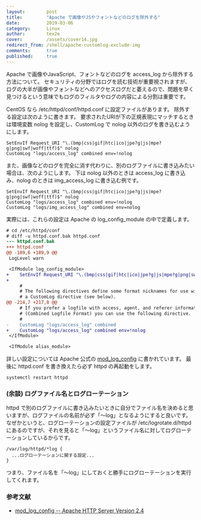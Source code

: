 ```yaml
---
layout:        post
title:         "Apache で画像やJSやフォントなどのログを除外する"
date:          2019-03-06
category:      Linux
author:        tex2e
cover:         /assets/cover14.jpg
redirect_from: /shell/apache-customlog-exclude-img
comments:      true
published:     true
---
```


Apache で画像やJavaScript、フォントなどのログを access_log から除外する方法について。
セキュリティの分野ではログを読む技術が重要視されますが、ログの大半が画像やフォントなどへのアクセスログだと萎えるので、問題を早く見つけるという意味でもログのフィルタやログの内容による分割は重要です。

CentOS なら /etc/httpd/conf/httpd.conf に設定ファイルがあります。
除外する設定は次のように書きます。
要求されたURIが下の正規表現にマッチするときは環境変数 nolog を設定し、CustomLog で nolog 以外のログを書き込むようにします。

```httpdconf
SetEnvIf Request_URI "\.(bmp|css|gif|htc|ico|jpe?g|js|mpe?g|png|swf|woff|ttf)$" nolog
CustomLog "logs/access_log" combined env=!nolog
```

また、画像などのログを完全に消す代わりに、別のログファイルに書き込みたい場合は、次のようにします。
下は nolog 以外のときは access_log に書き込み、nolog のときは img_access_log に書き込む例です。

```httpdconf
SetEnvIf Request_URI "\.(bmp|css|gif|htc|ico|jpe?g|js|mpe?g|png|swf|woff|ttf)$" nolog
CustomLog "logs/access_log" combined env=!nolog
CustomLog "logs/img_access_log" combined env=nolog
```

実際には、これらの設定は Apache の log_config_module の中で定義します。

```diff
# cd /etc/httpd/conf
# diff -u httpd.conf.bak httpd.conf
--- httpd.conf.bak
+++ httpd.conf
@@ -189,6 +189,9 @@
 LogLevel warn

 <IfModule log_config_module>
+    SetEnvIf Request_URI "\.(bmp|css|gif|htc|ico|jpe?g|js|mpe?g|png|swf|woff|ttf)$" nolog
+
     #
     # The following directives define some format nicknames for use with
     # a CustomLog directive (see below).
@@ -214,7 +217,8 @@
     # If you prefer a logfile with access, agent, and referer information
     # (Combined Logfile Format) you can use the following directive.
     #
-    CustomLog "logs/access_log" combined
+    CustomLog "logs/access_log" combined env=!nolog
 </IfModule>

 <IfModule alias_module>
```

詳しい設定については Apache 公式の [mod_log_config](http://httpd.apache.org/docs/current/mod/mod_log_config.html) に書かれています。
最後に httpd.conf を書き換えたら必ず httpd の再起動をします。

```
systemctl restart httpd
```


### (余談) ログファイル名とログローテーション

httpd で別のログファイルに書き込みたいときに自分でファイル名を決めると思いますが、ログファイルの名前が必ず「〜log」となるようにすると良いです。
なぜかというと、ログローテーションの設定ファイルが /etc/logrotate.d/httpd にあるのですが、それを見ると「〜log」というファイル名に対してログローテーションしているからです。

```
/var/log/httpd/*log {
  ...ログローテーションに関する設定...
}
```

つまり、ファイル名を「〜log」にしておくと勝手にログローテーションを実行してくれます。


### 参考文献

- [mod_log_config -- Apache HTTP Server Version 2.4](http://httpd.apache.org/docs/current/mod/mod_log_config.html)
